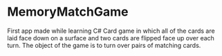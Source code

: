# MemoryMatchGame
First app made while learning C#
 Card game in which all of the cards are laid face down on a surface and two cards are flipped face up over each turn. 
 The object of the game is to turn over pairs of matching cards.
